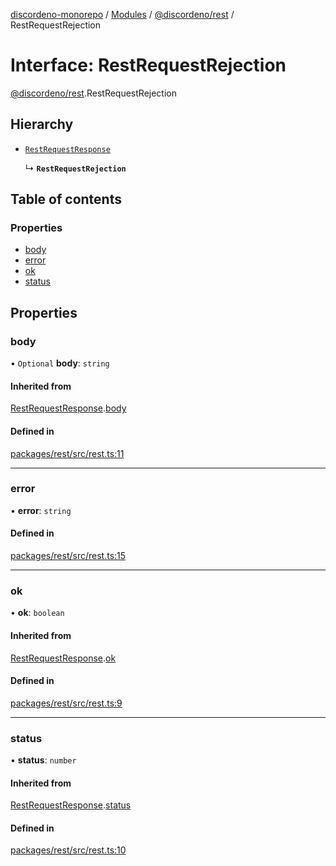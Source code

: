 [discordeno-monorepo](../README.md) / [Modules](../modules.md) / [@discordeno/rest](../modules/discordeno_rest.md) / RestRequestRejection

# Interface: RestRequestRejection

[@discordeno/rest](../modules/discordeno_rest.md).RestRequestRejection

## Hierarchy

- [`RestRequestResponse`](discordeno_rest.RestRequestResponse.md)

  ↳ **`RestRequestRejection`**

## Table of contents

### Properties

- [body](discordeno_rest.RestRequestRejection.md#body)
- [error](discordeno_rest.RestRequestRejection.md#error)
- [ok](discordeno_rest.RestRequestRejection.md#ok)
- [status](discordeno_rest.RestRequestRejection.md#status)

## Properties

### body

• `Optional` **body**: `string`

#### Inherited from

[RestRequestResponse](discordeno_rest.RestRequestResponse.md).[body](discordeno_rest.RestRequestResponse.md#body)

#### Defined in

[packages/rest/src/rest.ts:11](https://github.com/deepsarda/discordeno/blob/c6dc30bb/packages/rest/src/rest.ts#L11)

---

### error

• **error**: `string`

#### Defined in

[packages/rest/src/rest.ts:15](https://github.com/deepsarda/discordeno/blob/c6dc30bb/packages/rest/src/rest.ts#L15)

---

### ok

• **ok**: `boolean`

#### Inherited from

[RestRequestResponse](discordeno_rest.RestRequestResponse.md).[ok](discordeno_rest.RestRequestResponse.md#ok)

#### Defined in

[packages/rest/src/rest.ts:9](https://github.com/deepsarda/discordeno/blob/c6dc30bb/packages/rest/src/rest.ts#L9)

---

### status

• **status**: `number`

#### Inherited from

[RestRequestResponse](discordeno_rest.RestRequestResponse.md).[status](discordeno_rest.RestRequestResponse.md#status)

#### Defined in

[packages/rest/src/rest.ts:10](https://github.com/deepsarda/discordeno/blob/c6dc30bb/packages/rest/src/rest.ts#L10)
